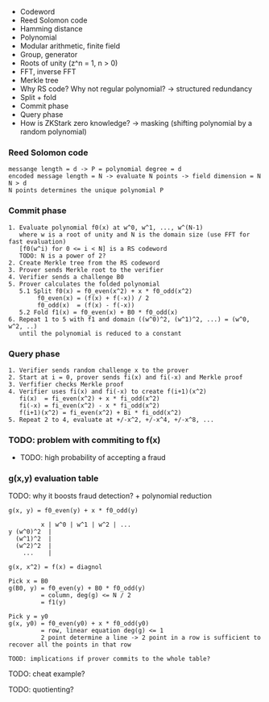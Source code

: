 - Codeword
- Reed Solomon code
- Hamming distance
- Polynomial
- Modular arithmetic, finite field
- Group, generator
- Roots of unity (z^n = 1, n > 0)
- FFT, inverse FFT
- Merkle tree
- Why RS code? Why not regular polynomial? -> structured redundancy
- Split + fold
- Commit phase
- Query phase
- How is ZKStark zero knowledge? -> masking (shifting polynomial by a random polynomial)

### Reed Solomon code
```
messange length = d -> P = polynomial degree = d
encoded message length = N -> evaluate N points -> field dimension = N
N > d
N points determines the unique polynomial P
```

### Commit phase

```
1. Evaluate polynomial f0(x) at w^0, w^1, ..., w^(N-1)
   where w is a root of unity and N is the domain size (use FFT for fast evaluation)
   [f0(w^i) for 0 <= i < N] is a RS codeword
   TODO: N is a power of 2?
2. Create Merkle tree from the RS codeword
3. Prover sends Merkle root to the verifier
4. Verifier sends a challenge B0
5. Prover calculates the folded polynomial
   5.1 Split f0(x) = f0_even(x^2) + x * f0_odd(x^2)
        f0_even(x) = (f(x) + f(-x)) / 2
        f0_odd(x)  = (f(x) - f(-x))
   5.2 Fold f1(x) = f0_even(x) + B0 * f0_odd(x)
6. Repeat 1 to 5 with f1 and domain ((w^0)^2, (w^1)^2, ...) = (w^0, w^2, ..)
   until the polynomial is reduced to a constant
```

### Query phase

```
1. Verifier sends random challenge x to the prover
2. Start at i = 0, prover sends fi(x) and fi(-x) and Merkle proof
3. Verfifier checks Merkle proof
4. Verifier uses fi(x) and fi(-x) to create f(i+1)(x^2)
   fi(x)  = fi_even(x^2) + x * fi_odd(x^2)
   fi(-x) = fi_even(x^2) - x * fi_odd(x^2)
   f(i+1)(x^2) = fi_even(x^2) + Bi * fi_odd(x^2)
5. Repeat 2 to 4, evaluate at +/-x^2, +/-x^4, +/-x^8, ...
```

### TODO: problem with commiting to f(x)
- TODO: high probability of accepting a fraud

### g(x,y) evaluation table
TODO: why it boosts fraud detection? + polynomial reduction
```
g(x, y) = f0_even(y) + x * f0_odd(y)

         x | w^0 | w^1 | w^2 | ...
y (w^0)^2  |
  (w^1)^2  |
  (w^2)^2  |
    ...    |

g(x, x^2) = f(x) = diagnol

Pick x = B0
g(B0, y) = f0_even(y) + B0 * f0_odd(y) 
         = column, deg(g) <= N / 2
         = f1(y)

Pick y = y0
g(x, y0) = f0_even(y0) + x * f0_odd(y0) 
         = row, linear equation deg(g) <= 1
         2 point determine a line -> 2 point in a row is sufficient to recover all the points in that row

TOOD: implications if prover commits to the whole table?
```

TODO: cheat example?

TODO: quotienting?










